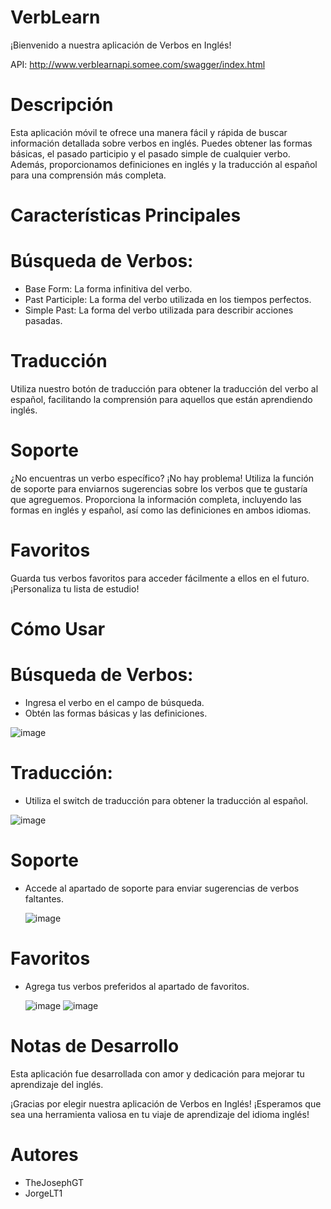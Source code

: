 
# VerbLearn

¡Bienvenido a nuestra aplicación de Verbos en Inglés!

API: http://www.verblearnapi.somee.com/swagger/index.html

# Descripción

Esta aplicación móvil te ofrece una manera fácil y rápida de buscar información detallada sobre verbos en inglés. Puedes obtener 
las formas básicas, el pasado participio y el pasado simple de cualquier verbo. Además, proporcionamos definiciones en inglés y la traducción
al español para una comprensión más completa.

# Características Principales

# Búsqueda de Verbos:

- Base Form: La forma infinitiva del verbo.
- Past Participle: La forma del verbo utilizada en los tiempos perfectos.
- Simple Past: La forma del verbo utilizada para describir acciones pasadas.

# Traducción

Utiliza nuestro botón de traducción para obtener la traducción del verbo al español, facilitando la comprensión para aquellos que están aprendiendo inglés.

# Soporte

¿No encuentras un verbo específico? ¡No hay problema! Utiliza la función de soporte para enviarnos sugerencias sobre los verbos que te gustaría que agreguemos. Proporciona la información completa, incluyendo las formas en inglés y español, así como las definiciones en ambos idiomas.

# Favoritos

Guarda tus verbos favoritos para acceder fácilmente a ellos en el futuro. ¡Personaliza tu lista de estudio!

# Cómo Usar
# Búsqueda de Verbos:
- Ingresa el verbo en el campo de búsqueda.
- Obtén las formas básicas y las definiciones.

![image](https://github.com/JorgeLT1/VerbLearn/assets/107946797/0aa083a4-fe97-47ad-950d-bd1c17f49c9f)





# Traducción:
- Utiliza el switch de traducción para obtener la traducción al español.


  
![image](https://github.com/JorgeLT1/VerbLearn/assets/107946797/e5769e86-8d2b-4234-8a18-15bfaa5e4d1c)


# Soporte 
- Accede al apartado de soporte para enviar sugerencias de verbos faltantes.

  ![image](https://github.com/JorgeLT1/VerbLearn/assets/107946797/9d182526-237b-4b6f-9977-09f9ff183719)


# Favoritos
- Agrega tus verbos preferidos al apartado de favoritos.

  ![image](https://github.com/JorgeLT1/VerbLearn/assets/107946797/ad7e88a7-2eca-435f-b0d5-ba8ce0b1cba6)
  ![image](https://github.com/JorgeLT1/VerbLearn/assets/107946797/0780df71-5b12-4435-8f84-3d4771293695)

# Notas de Desarrollo
Esta aplicación fue desarrollada con amor y dedicación para mejorar tu aprendizaje del inglés.

¡Gracias por elegir nuestra aplicación de Verbos en Inglés! ¡Esperamos que sea una herramienta valiosa en tu viaje de aprendizaje del idioma inglés!

# Autores
- TheJosephGT
- JorgeLT1
